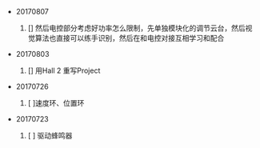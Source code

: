 + 20170807
  1. [] 然后电控部分考虑好功率怎么限制，先单独模块化的调节云台，然后视觉算法也直接可以练手识别，然后在和电控对接互相学习和配合
+ 20170803
  1. [] 用Hall 2 重写Project

+ 20170726
  1. [ ]速度环、位置环


+ 20170723
  1. [ ] 驱动蜂鸣器
